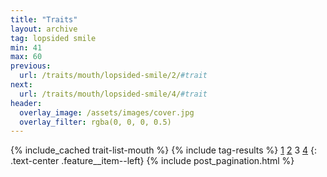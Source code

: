 ```yaml
---
title: "Traits"
layout: archive
tag: lopsided smile
min: 41
max: 60
previous:
  url: /traits/mouth/lopsided-smile/2/#trait
next:
  url: /traits/mouth/lopsided-smile/4/#trait
header:
  overlay_image: /assets/images/cover.jpg
  overlay_filter: rgba(0, 0, 0, 0.5)
---
```

{% include_cached trait-list-mouth %}
{% include tag-results %}
[1](/traits/mouth/lopsided-smile/1/#trait) [2](/traits/mouth/lopsided-smile/2/#trait) 3 [4](/traits/mouth/lopsided-smile/4/#trait) 
{: .text-center .feature__item--left}
{% include post_pagination.html %}
